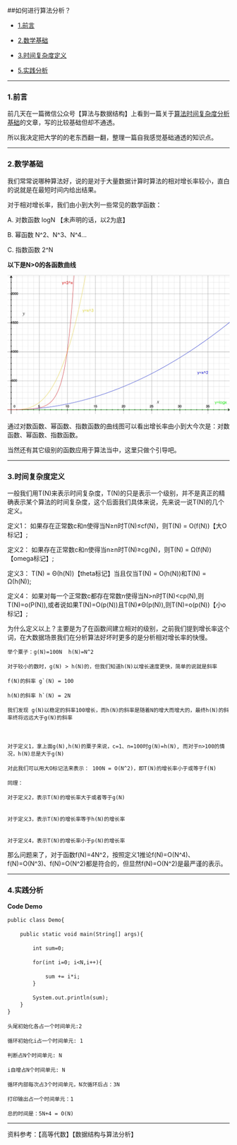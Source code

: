 
##如何进行算法分析？

*   [1.前言](#preface)

*   [2.数学基础](#mathBase)

*   [3.时间复杂度定义](#timeDefine)

*   [5.实践分析](#do)

----

<h3 id="preface" class="blueJK">1.前言</h3>

前几天在一篇微信公众号【算法与数据结构】上看到一篇关于[算法时间复杂度分析基础](http://mp.weixin.qq.com/s?__biz=MzI2NjA3NTc4Ng==&mid=402653548&idx=1&sn=a19e559974f6a6c9b81b8609df4970aa&scene=23&srcid=0303pIe4zSpi2SvQu4YdvN4j#rd)的文章，写的比较基础但却不通透。

所以我决定把大学的的老东西翻一翻，整理一篇自我感觉基础通透的知识点。


---


<h3 id="mathBase" class="blueJK">2.数学基础</h3>

我们常常说哪种算法好，说的是对于大量数据计算时算法的相对增长率较小，直白的说就是在最短时间内给出结果。

对于相对增长率，我们由小到大列一些常见的数学函数：

A. 对数函数 logN 【未声明的话，以2为底】

B. 幂函数   N^2、N^3、N^4...

C. 指数函数 2^N

**以下是N>0的各函数曲线**

![图表](/Resource/2016/function.png)


通过对数函数、幂函数、指数函数的曲线图可以看出增长率由小到大今次是：对数函数、幂函数、指数函数。

当然还有其它级别的函数应用于算法当中，这里只做个引导吧。

---

<h3 id="timeDefine" class="blueJK">3.时间复杂度定义</h3>

一般我们用T(N)来表示时间复杂度，T(N)的只是表示一个级别，并不是真正的精确表示某个算法的时间复杂度，这个后面我们具体来说，先来说一说T(N)的几个定义。


定义1： 如果存在正常数c和n使得当N≥n时T(N)≤cf(N)，则T(N) = O(f(N))【大O标记】;

定义2： 如果存在正常数c和n使得当n≥n时T(N)≥cg(N)，则T(N) = Ω(f(N))【omega标记】;

定义3： T(N) = Θ(h(N))【theta标记】当且仅当T(N) = O(h(N))和T(N) = Ω(h(N));

定义4： 如果对每一个正常数c都存在常数n使得当N>n时T(N)<cp(N),则T(N)=o(P(N)),或者说如果T(N)=O(p(N))且T(N)≠Θ(p(N)),则T(N)=o(p(N))【小o标记】;


为什么定义以上？主要是为了在函数间建立相对的级别，之前我们提到增长率这个词，在大数据场景我们在分析算法好坏时更多的是分析相对增长率的快慢。

    举个粟子：g(N)=100N  h(N)=N^2 
    
    对于较小的数时，g(N) > h(N)的，但我们知道h(N)以增长速度更快，简单的说就是斜率
    
    f(N)的斜率 g`(N) = 100

    h(N)的斜率 h`(N) = 2N

    我们发现 g(N)以稳定的斜率100增长，而h(N)的斜率是随着N的增大而增大的，最终h(N)的斜率终将远远大于g(N)的斜率
    
    
    
    对于定义1，拿上面g(N),h(N)的粟子来说，c=1、n=100时g(N)=h(N), 而对于n>100的情况，h(N)总是大于g(N)
    
    对此我们可以用大O标记法来表示： 100N = O(N^2)，即T(N)的增长率小于或等于f(N)
    
    同理：
        
    对于定义2，表示T(N)的增长率大于或者等于g(N)
    
    
    对于定义3，表示T(N)的增长率等于h(N)的增长率
    
    
    对于定义4，表示T(N)的增长率小于p(N)的增长率
    
    
那么问题来了，对于函数f(N)=4N^2，按照定义1推论f(N)=O(N^4)、f(N)=O(N^3)、f(N)=O(N^2)都是符合的，但显然f(N)=O(N^2)是最严谨的表示。


----



<h3 id="do" class="blueJK">4.实践分析</h3>


**Code Demo**
    
    
    public class Demo{
    
        public static void main(String[] args){
            
            int sum=0;
            
            for(int i=0; i<N,i++){
                
                sum += i*i;
            }
            
            System.out.println(sum);
        }
    }

    头尾初始化各占一个时间单元:2
    
    循环初始化i占一个时间单元: 1
    
    判断占N个时间单元: N
    
    i自增占N个时间单元: N
    
    循环内部每次占3个时间单元，N次循环后占：3N

    打印输出占一个时间单元：1
                                      
    总的时间是：5N+4 = O(N)
    


-----

资料参考：【高等代数】【数据结构与算法分析】
